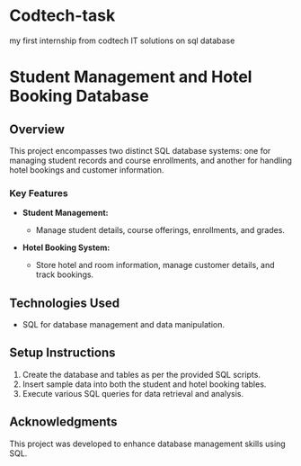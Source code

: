 # Codtech-task
my first internship from codtech IT solutions on sql database

# Student Management and Hotel Booking Database

## Overview
This project encompasses two distinct SQL database systems: one for managing student records and course enrollments, and another for handling hotel bookings and customer information. 

### Key Features
- **Student Management:** 
  - Manage student details, course offerings, enrollments, and grades.
  
- **Hotel Booking System:** 
  - Store hotel and room information, manage customer details, and track bookings.

## Technologies Used
- SQL for database management and data manipulation.

## Setup Instructions
1. Create the database and tables as per the provided SQL scripts.
2. Insert sample data into both the student and hotel booking tables.
3. Execute various SQL queries for data retrieval and analysis.

## Acknowledgments
This project was developed to enhance database management skills using SQL.
